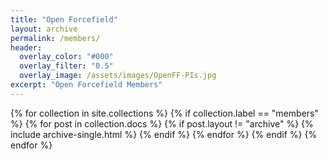 ```yaml
---
title: "Open Forcefield"
layout: archive
permalink: /members/
header:
  overlay_color: "#000"
  overlay_filter: "0.5"
  overlay_image: /assets/images/OpenFF-PIs.jpg
excerpt: "Open Forcefield Members"
---
```


{% for collection in site.collections %}
  {% if collection.label == "members" %}
    {% for post in collection.docs %}
	  {% if post.layout != "archive" %}
        {% include archive-single.html %}
	  {% endif %}
    {% endfor %}
  {% endif %}
{% endfor %}
